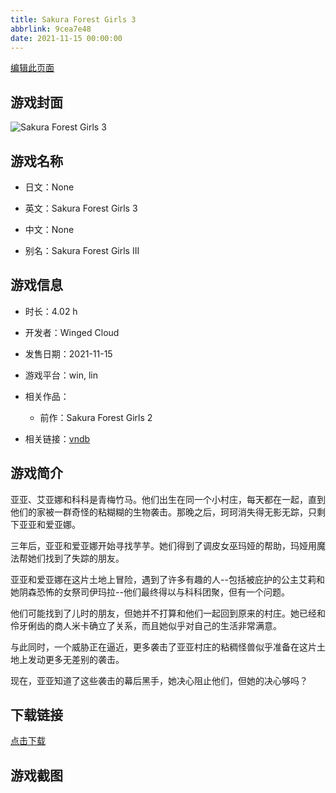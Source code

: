 ```yaml
---
title: Sakura Forest Girls 3
abbrlink: 9cea7e48
date: 2021-11-15 00:00:00
---
```

[编辑此页面](https://github.com/ACG-3/ADV3-source/blob/main/source/_posts/Sakura%20Forest%20Girls%203.md)

## 游戏封面

![Sakura Forest Girls 3](https://pan.timero.xyz/d/onedrive/img_lib_001/Sakura%20Forest%20Girls%203_cover.avif)


## 游戏名称

- 日文：None
- 英文：Sakura Forest Girls 3
- 中文：None

- 别名：Sakura Forest Girls III


## 游戏信息

- 时长：4.02 h
- 开发者：Winged Cloud
- 发售日期：2021-11-15
- 游戏平台：win, lin
- 相关作品：
   - 前作：Sakura Forest Girls 2

- 相关链接：[vndb](https://vndb.org/v32796)


## 游戏简介

亚亚、艾亚娜和科科是青梅竹马。他们出生在同一个小村庄，每天都在一起，直到他们的家被一群奇怪的粘糊糊的生物袭击。那晚之后，珂珂消失得无影无踪，只剩下亚亚和爱亚娜。

三年后，亚亚和爱亚娜开始寻找芋芋。她们得到了调皮女巫玛娅的帮助，玛娅用魔法帮她们找到了失踪的朋友。

亚亚和爱亚娜在这片土地上冒险，遇到了许多有趣的人--包括被庇护的公主艾莉和她阴森恐怖的女祭司伊玛拉--他们最终得以与科科团聚，但有一个问题。

他们可能找到了儿时的朋友，但她并不打算和他们一起回到原来的村庄。她已经和伶牙俐齿的商人米卡确立了关系，而且她似乎对自己的生活非常满意。

与此同时，一个威胁正在逼近，更多袭击了亚亚村庄的粘稠怪兽似乎准备在这片土地上发动更多无差别的袭击。

现在，亚亚知道了这些袭击的幕后黑手，她决心阻止他们，但她的决心够吗？




## 下载链接

[点击下载](https://pan.timero.xyz/onedrive/adv_lib_001/Sakura%20Forest%20Girls%203)


## 游戏截图



